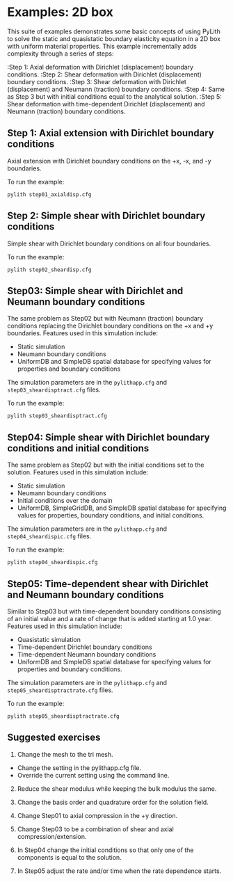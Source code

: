 # Examples: 2D box

This suite of examples demonstrates some basic concepts of using PyLith to solve the static and quasistatic boundary elasticity equation in a 2D box with uniform material properties.
This example incrementally adds complexity through a series of steps:

:Step 1: Axial deformation with Dirichlet (displacement) boundary conditions.
:Step 2: Shear deformation with Dirichlet (displacement) boundary conditions.
:Step 3: Shear deformation with Dirichlet (displacement) and Neumann (traction) boundary conditions.
:Step 4: Same as Step 3 but with initial conditions equal to the analytical solution.
:Step 5: Shear deformation with time-dependent Dirichlet (displacement) and Neumann (traction) boundary conditions.

## Step 1: Axial extension with Dirichlet boundary conditions

Axial extension with Dirichlet boundary conditions on the +x, -x, and
-y boundaries.

To run the example:
```
pylith step01_axialdisp.cfg
```

## Step 2:  Simple shear with Dirichlet boundary conditions

Simple shear with Dirichlet boundary conditions on all four boundaries.

To run the example:
```
pylith step02_sheardisp.cfg
```

## Step03: Simple shear with Dirichlet and Neumann boundary conditions

The same problem as Step02 but with Neumann (traction) boundary
conditions replacing the Dirichlet boundary conditions on the +x and
+y boundaries.  Features used in this simulation include:

* Static simulation
* Neumann boundary conditions
* UniformDB and SimpleDB spatial database for specifying values
  for properties and boundary conditions

The simulation parameters are in the `pylithapp.cfg` and
`step03_sheardisptract.cfg` files.

To run the example:
```
pylith step03_sheardisptract.cfg
```

## Step04: Simple shear with Dirichlet boundary conditions and initial conditions

The same problem as Step02 but with the initial conditions set to the
solution. Features used in this simulation include:

* Static simulation
* Neumann boundary conditions
* Initial conditions over the domain
* UniformDB, SimpleGridDB, and SimpleDB spatial database for
  specifying values for properties, boundary conditions, and initial
  conditions.

The simulation parameters are in the `pylithapp.cfg` and
`step04_sheardispic.cfg` files.

To run the example:
```
pylith step04_sheardispic.cfg
```

## Step05: Time-dependent shear with Dirichlet and Neumann boundary conditions

Similar to Step03 but with time-dependent boundary conditions
consisting of an initial value and a rate of change that is added
starting at 1.0 year.  Features used in this simulation include:

* Quasistatic simulation
* Time-dependent Dirichlet boundary conditions
* Time-dependent Neumann boundary conditions
* UniformDB and SimpleDB spatial database for specifying values for
  properties and boundary conditions.

The simulation parameters are in the `pylithapp.cfg` and
`step05_sheardisptractrate.cfg` files.

To run the example:
```
pylith step05_sheardisptractrate.cfg
```

## Suggested exercises

1. Change the mesh to the tri mesh.

  * Change the setting in the pylithapp.cfg file.
  * Override the current setting using the command line.
  
2.  Reduce the shear modulus while keeping the bulk modulus the same.

3. Change the basis order and quadrature order for the solution field.

4. Change Step01 to axial compression in the +y direction.

5. Change Step03 to be a combination of shear and axial compression/extension.

6. In Step04 change the initial conditions so that only one of the components is equal to the solution.

7. In Step05 adjust the rate and/or time when the rate dependence starts.
